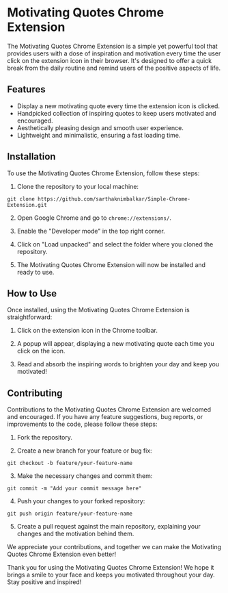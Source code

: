 # Motivating Quotes Chrome Extension

The Motivating Quotes Chrome Extension is a simple yet powerful tool that provides users with a dose of inspiration and motivation every time the user click on the extension icon in their browser. It's designed to offer a quick break from the daily routine and remind users of the positive aspects of life.

## Features

- Display a new motivating quote every time the extension icon is clicked.
- Handpicked collection of inspiring quotes to keep users motivated and encouraged.
- Aesthetically pleasing design and smooth user experience.
- Lightweight and minimalistic, ensuring a fast loading time.

## Installation

To use the Motivating Quotes Chrome Extension, follow these steps:

1. Clone the repository to your local machine:

```
git clone https://github.com/sarthaknimbalkar/Simple-Chrome-Extension.git
```

2. Open Google Chrome and go to `chrome://extensions/`.

3. Enable the "Developer mode" in the top right corner.

4. Click on "Load unpacked" and select the folder where you cloned the repository.

5. The Motivating Quotes Chrome Extension will now be installed and ready to use.

## How to Use

Once installed, using the Motivating Quotes Chrome Extension is straightforward:

1. Click on the extension icon in the Chrome toolbar.

2. A popup will appear, displaying a new motivating quote each time you click on the icon.

3. Read and absorb the inspiring words to brighten your day and keep you motivated!

## Contributing

Contributions to the Motivating Quotes Chrome Extension are welcomed and encouraged. If you have any feature suggestions, bug reports, or improvements to the code, please follow these steps:

1. Fork the repository.

2. Create a new branch for your feature or bug fix:

```
git checkout -b feature/your-feature-name
```

3. Make the necessary changes and commit them:

```
git commit -m "Add your commit message here"
```

4. Push your changes to your forked repository:

```
git push origin feature/your-feature-name
```

5. Create a pull request against the main repository, explaining your changes and the motivation behind them.

We appreciate your contributions, and together we can make the Motivating Quotes Chrome Extension even better!

Thank you for using the Motivating Quotes Chrome Extension! We hope it brings a smile to your face and keeps you motivated throughout your day. Stay positive and inspired!
